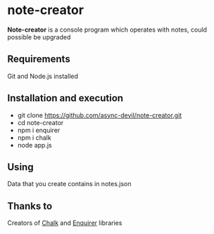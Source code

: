 # note-creator
__Note-creator__ is a console program which operates with notes, could possible be upgraded

## Requirements
Git and Node.js installed

## Installation and execution
  * git clone https://github.com/async-devil/note-creator.git
  * cd note-creator
  * npm i enquirer
  * npm i chalk
  * node app.js

## Using
Data that you create contains in notes.json

## Thanks to
Creators of [Chalk](https://github.com/chalk/chalk "Chalk library") and [Enquirer](https://github.com/enquirer/enquirer "Enquirer library") libraries
